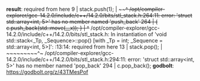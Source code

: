 **result**:
required from here
    9 |     stack.push(1);
      |     ~~~~~~~~~~^~~
/opt/compiler-explorer/gcc-14.2.0/include/c++/14.2.0/bits/stl_stack.h:264:11: error: 'struct std::array<int, 5>' has no member named 'push_back'
  264 |       { c.push_back(std::move(__x)); }
      |         ~~^~~~~~~~~
/opt/compiler-explorer/gcc-14.2.0/include/c++/14.2.0/bits/stl_stack.h: In instantiation of 'void std::stack<_Tp, _Sequence>::pop() [with _Tp = int; _Sequence = std::array<int, 5>]':
<source>:13:14:   required from here
   13 |     stack.pop();
      |     ~~~~~~~~~^~
/opt/compiler-explorer/gcc-14.2.0/include/c++/14.2.0/bits/stl_stack.h:294:11: error: 'struct std::array<int, 5>' has no member named 'pop_back'
  294 |         c.pop_back();
**godbolt**: https://godbolt.org/z/43TMesPof